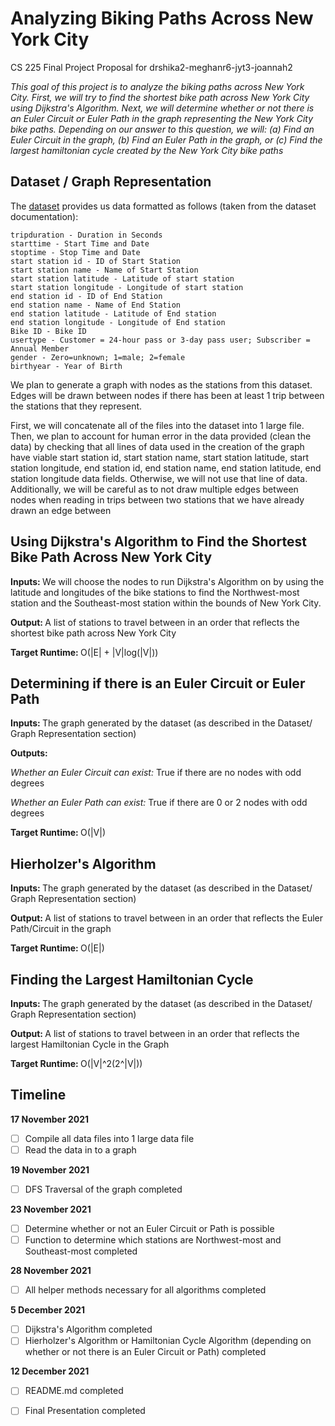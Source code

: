 # Analyzing Biking Paths Across New York City
CS 225 Final Project Proposal for drshika2-meghanr6-jyt3-joannah2

<i>This goal of this project is to analyze the biking paths across New York City. First, we will try to find the shortest bike path across New York City using Dijkstra's Algorithm. Next, we will determine whether or not there is an Euler Circuit or Euler Path in the graph representing the New York City bike paths. Depending on our answer to this question, we will: (a) Find an Euler Circuit in the graph, (b) Find an Euler Path in the graph, or (c) Find the largest hamiltonian cycle created by the New York City bike paths </i>

## Dataset / Graph Representation ##
The [dataset](https://www.kaggle.com/vineethakkinapalli/citibike-bike-sharingnewyork-cityjan-to-apr-2021) provides us data formatted as follows (taken from the dataset documentation): 
``` 
tripduration - Duration in Seconds
starttime - Start Time and Date
stoptime - Stop Time and Date
start station id - ID of Start Station
start station name - Name of Start Station
start station latitude - Latitude of start station
start station longitude - Longitude of start station
end station id - ID of End Station
end station name - Name of End Station
end station latitude - Latitude of End station
end station longitude - Longitude of End station
Bike ID - Bike ID
usertype - Customer = 24-hour pass or 3-day pass user; Subscriber = Annual Member
gender - Zero=unknown; 1=male; 2=female
birthyear - Year of Birth 
```
We plan to generate a graph with nodes as the stations from this dataset. Edges will be drawn between nodes if there has been at least 1 trip between the stations that they represent.


First, we will concatenate all of the files into the dataset into 1 large file. Then, we plan to account for human error in the data provided (clean the data) by checking that all lines of data used in the creation of the graph have viable start station id, start station name, start station latitude, start station longitude, end station id, end station name, end station latitude, end station longitude data fields. Otherwise, we will not use that line of data.
Additionally, we will be careful as to not draw multiple edges between nodes when reading in trips between two stations that we have already drawn an edge between

## Using Dijkstra's Algorithm to Find the Shortest Bike Path Across New York City ##
  <b> Inputs: </b> We will choose the nodes to run Dijkstra's Algorithm on by using the latitude and longitudes of the bike stations to find the Northwest-most station and the Southeast-most station within the bounds of New York City.
  
  
  <b> Output: </b> A list of stations to travel between in an order that reflects the shortest bike path across New York City
  
  
  <b> Target Runtime: </b> O(|E| + |V|log(|V|))

## Determining if there is an Euler Circuit or Euler Path ##
  <b> Inputs: </b> The graph generated by the dataset (as described in the Dataset/ Graph Representation section)
  
  
  <b> Outputs: </b>
  
  <i>Whether an Euler Circuit can exist: </i> True if there are no nodes with odd degrees
  
  
  <i>Whether an Euler Path can exist: </i> True if there are 0 or 2 nodes with odd degrees
  
  <b> Target Runtime: </b> O(|V|)


## Hierholzer's Algorithm ##

  <b> Inputs: </b> The graph generated by the dataset (as described in the Dataset/ Graph Representation section)
  
  
  <b> Output: </b> A list of stations to travel between in an order that reflects the Euler Path/Circuit in the graph
  
  
  <b> Target Runtime: </b> O(|E|)

## Finding the Largest Hamiltonian Cycle ##
  <b> Inputs: </b> The graph generated by the dataset (as described in the Dataset/ Graph Representation section)
  
  
  <b> Output: </b> A list of stations to travel between in an order that reflects the largest Hamiltonian Cycle in the Graph
  
  
  <b> Target Runtime: </b> O(|V|^2(2^|V|))


## Timeline ##
**17 November 2021**

- [ ] Compile all data files into 1 large data file
- [ ] Read the data in to a graph

**19 November 2021**
- [ ] DFS Traversal of the graph completed

**23 November 2021**
- [ ] Determine whether or not an Euler Circuit or Path is possible
- [ ] Function to determine which stations are Northwest-most and Southeast-most completed

**28 November 2021**

- [ ] All helper methods necessary for all algorithms completed

**5 December 2021**
- [ ] Dijkstra's Algorithm completed
- [ ] Hierholzer's Algorithm or Hamiltonian Cycle Algorithm (depending on whether or not there is an Euler Circuit or Path) completed

**12 December 2021**
- [ ] README.md completed
- [ ] Final Presentation completed

